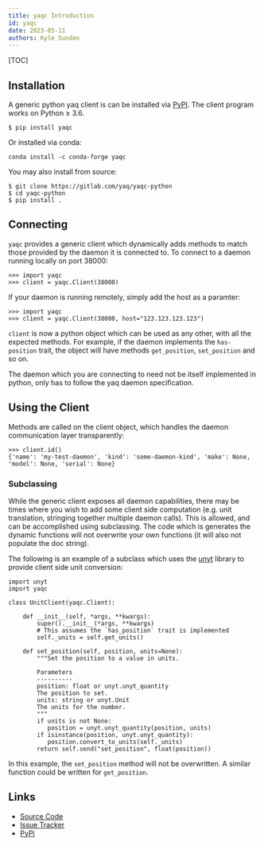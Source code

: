 ```yaml
---
title: yaqc Introduction
id: yaqc
date: 2023-05-11
authors: Kyle Sunden
---
```


[TOC]

Installation
------------

A generic python yaq client is can be installed via
[PyPI](https://pypi.org/project/yaqc/). The client program works on
Python ≥ 3.6.


    $ pip install yaqc

Or installed via conda:

    conda install -c conda-forge yaqc

You may also install from source:


    $ git clone https://gitlab.com/yaq/yaqc-python
    $ cd yaqc-python
    $ pip install .

Connecting
----------

`yaqc` provides a generic client which dynamically adds methods to match
those provided by the daemon it is connected to. To connect to a daemon
running locally on port 38000:


    >>> import yaqc
    >>> client = yaqc.Client(38000)

If your daemon is running remotely, simply add the host as a paramter:


    >>> import yaqc
    >>> client = yaqc.Client(38000, host="123.123.123.123")

`client` is now a python object which can be used as any other, with all
the expected methods. For example, if the daemon implements the
`has-position` trait, the object will have methods `get_position`,
`set_position` and so on.

The daemon which you are connecting to need not be itself implemented in
python, only has to follow the yaq daemon specification.

Using the Client
----------------

Methods are called on the client object, which handles the daemon
communication layer transparently:


    >>> client.id()
    {'name': 'my-test-daemon', 'kind': 'some-daemon-kind', 'make': None, 'model': None, 'serial': None}


### Subclassing

While the generic client exposes all daemon capabilities, there may be
times where you wish to add some client side computation (e.g. unit
translation, stringing together multiple daemon calls). This is allowed,
and can be accomplished using subclassing. The code which is generates
the dynamic functions will not overwrite your own functions (it will
also not populate the doc string).

The following is an example of a subclass which uses the
[unyt](https://unyt.readthedocs.io/en/stable/) library to provide client
side unit conversion:

```
import unyt
import yaqc

class UnitClient(yaqc.Client):

    def __init__(self, *args, **kwargs):
        super().__init__(*args, **kwargs)
        # This assumes the `has_position` trait is implemented
        self._units = self.get_units()

    def set_position(self, position, units=None):
        """Set the position to a value in units.

        Parameters
        ----------
        position: float or unyt.unyt_quantity
	    The position to set.
        units: string or unyt.Unit
	    The units for the number.
        """
        if units is not None:
           position = unyt.unyt_quantity(position, units)
        if isinstance(position, unyt.unyt_quantity):
           position.convert_to_units(self._units)
        return self.send("set_position", float(position))
```

In this example, the `set_position` method will not be overwritten. A
similar function could be written for `get_position`.

Links
-----

-   [Source Code](https://gitlab.com/yaq/yaqc-python)
-   [Issue Tracker](https://gitlab.com/yaq/yaqc-python)
-   [PyPi](https://pypi.org/project/yaqc/)
